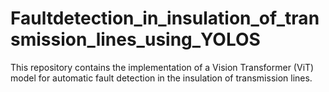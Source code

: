 # Faultdetection_in_insulation_of_transmission_lines_using_YOLOS
This repository contains the implementation of a Vision Transformer (ViT) model for automatic fault detection in the insulation of transmission lines.  
